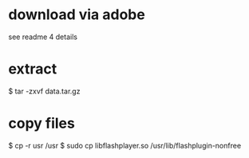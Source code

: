 # download via adobe
see readme 4 details

# extract
$ tar -zxvf data.tar.gz

# copy files
$ cp -r usr /usr
$ sudo cp libflashplayer.so /usr/lib/flashplugin-nonfree



